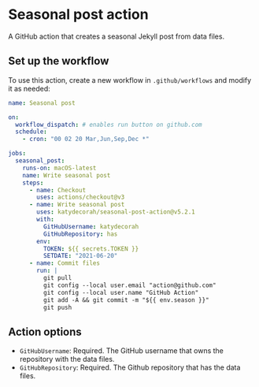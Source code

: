 # Seasonal post action

A GitHub action that creates a seasonal Jekyll post from data files.

<!-- START GENERATED DOCUMENTATION -->

## Set up the workflow

To use this action, create a new workflow in `.github/workflows` and modify it as needed:

```yml
name: Seasonal post

on:
  workflow_dispatch: # enables run button on github.com
  schedule:
    - cron: "00 02 20 Mar,Jun,Sep,Dec *"

jobs:
  seasonal_post:
    runs-on: macOS-latest
    name: Write seasonal post
    steps:
      - name: Checkout
        uses: actions/checkout@v3
      - name: Write seasonal post
        uses: katydecorah/seasonal-post-action@v5.2.1
        with:
          GitHubUsername: katydecorah
          GitHubRepository: has
        env:
          TOKEN: ${{ secrets.TOKEN }}
          SETDATE: "2021-06-20"
      - name: Commit files
        run: |
          git pull
          git config --local user.email "action@github.com"
          git config --local user.name "GitHub Action"
          git add -A && git commit -m "${{ env.season }}"
          git push
```


## Action options

- `GitHubUsername`: Required. The GitHub username that owns the repository with the data files.
- `GitHubRepository`: Required. The Github repository that has the data files.
<!-- END GENERATED DOCUMENTATION -->
````
